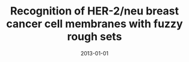 ---
# Documentation: https://wowchemy.com/docs/managing-content/

title: Recognition of HER-2/neu breast cancer cell membranes with fuzzy rough sets
subtitle: ''
summary: ''
authors:
- tabakow
- kwasnicka
- Paweł Kozak
- Piotr Dzięgiel
- Bartosz Pula
tags: []
categories: []
date: '2013-01-01'
lastmod: 2022-10-07T05:01:34Z
featured: false
draft: false

# Featured image
# To use, add an image named `featured.jpg/png` to your page's folder.
# Focal points: Smart, Center, TopLeft, Top, TopRight, Left, Right, BottomLeft, Bottom, BottomRight.
image:
  caption: ''
  focal_point: ''
  preview_only: false

# Projects (optional).
#   Associate this post with one or more of your projects.
#   Simply enter your project's folder or file name without extension.
#   E.g. `projects = ["internal-project"]` references `content/project/deep-learning/index.md`.
#   Otherwise, set `projects = []`.
projects: []
publishDate: '2022-10-07T05:01:33.278344Z'
publication_types:
- '1'
abstract: ''
publication: "*Recent researches in medicine, biology and bioscience : proceedings\
  \ of the 4th International Conference on Bioscience and Bioinformatics (ICBB '13),\
  \ Chania, Crete Island, Greece, August 27-29, 2013*"
---